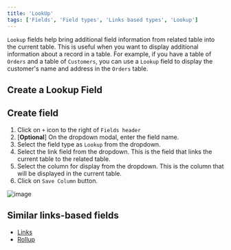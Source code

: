 ```yaml
---
title: 'LookUp'
tags: ['Fields', 'Field types', 'Links based types', 'Lookup']
---
```



`Lookup` fields help bring additional field information from related table into the current table. This is useful when you want to display additional information about a record in a table. For example, if you have a table of `Orders` and a table of `Customers`, you can use a `Lookup` field to display the customer's name and address in the `Orders` table.

## Create a Lookup Field

## Create field
1. Click on `+` icon to the right of `Fields header`
2. [**Optional**] On the dropdown modal, enter the field name.
3. Select the field type as `Lookup` from the dropdown.
4. Select the link field from the dropdown. This is the field that links the current table to the related table.
5. Select the column for display from the dropdown. This is the column that will be displayed in the current table.
6. Click on `Save Column` button.

![image](/img/v2/fields/lookup.png)

## Similar links-based fields
- [Links](010.links.md)
- [Rollup](030.rollup.md)